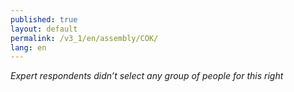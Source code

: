 ```yaml
---
published: true
layout: default
permalink: /v3_1/en/assembly/COK/
lang: en
---
```

_Expert respondents didn’t select any group of people for this right_
